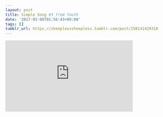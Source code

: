 ```yaml
---
layout: post
title: Simple Song #3 from Youth
date: '2017-03-08T01:56:43+09:00'
tags: []
tumblr_url: https://sheeplesssheepless.tumblr.com/post/158141429318
---
```

<iframe width="400" height="225" id="youtube_iframe" src="https://www.youtube.com/embed/Bi-MrEoRMGk?feature=oembed&amp;enablejsapi=1&amp;origin=https://safe.txmblr.com&amp;wmode=opaque" frameborder="0" allow="accelerometer; autoplay; encrypted-media; gyroscope; picture-in-picture" allowfullscreen></iframe>  
